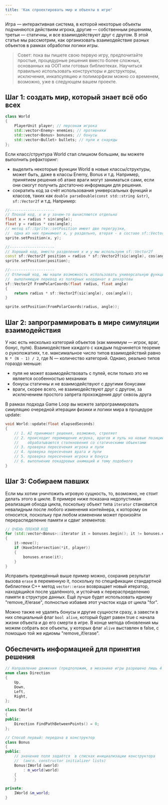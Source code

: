 ```yaml
---
title: 'Как спроектировать мир и объекты в игре'
---
```


Игра — интерактивная система, в которой некоторые объекты подчиняются действиям игрока, другие — собственным решениям, третьи — статичны, и все взаимодействуют друг с другом. В этой статье мы рассмотрим, как организовать взаимодействие разных объектов в рамках обработки логики игры.

> Совет: пока вы пишете свою первую игру, предпочитайте простые, процедурные решения вместо более сложных, основанных на ООП или готовых библиотеках. Научиться правильно использовать конструкторы и деструкторы, исключения, инкапсуляцию и полиморфизм можно со временем, возможно, уже в следующем вашем проекте.

## Шаг 1: создать мир, который знает всё обо всех

```cpp
class World
{
    PlayerUnit player; // персонаж игрока
    std::vector<Enemy> enemies; // противники
    std::vector<Bonus> bonuses; // бонусы
    std::vector<Bullet> bullets; // пули и снаряды
};
```

Если класс/структура World стал слишком большим, вы можете выполнить рефакторинг:

-  выделить некоторые функции World в новые классы/структуры, может быть, даже в классы Enemy, Bonus и т.д. Например, принятием решения об атаке враги могут заниматься сами, если они смогут получить достаточно информации для решения.
-  сократить код за счёт использования универсальных функций и классов, таких как `double parseDouble(const std::string &str)`, `sf::Vector2f` и т.д. Например:

```cpp
//--------------------
// Плохой код, x и y зачем-то вычисляются отдельно
float x = radius * sin(angle);
float y = radius * cos(angle);
// метод sf::Sprite::setPosition имеет две перегрузки,
//  одна из них принимает x, y раздельно, вторая - в составе sf::Vector2f
sprite.setPosition(x, y);

//--------------------
// Хороший код, вместо разделения x и y мы используем sf::Vector2f
const sf::Vector2f position = radius * sf::Vector2f(sic(angle), cos(angle));
sprite.setPosition(position);

//--------------------
// Отличный код, мы нашли возможность использовать универсальную функцию,
//  выполняющую перевод из полярных координат в декартовы
sf::Vector2f FromPolarCoords(float radius, float angle)
{
    return radius * sf::Vector2f(sic(angle), cos(angle));
}

sprite.setPosition(FromPolarCoords(radius, angle));
```

## Шаг 2: запрограммировать в мире симуляции взаимодействия

У нас есть несколько категорий объектов (как минимум — игрок, враг, бонус, пуля). Взаимодействие каждого с каждым подчиняется теореме о рукопожатиях, т.е. максимальное число типов взаимодействий равно `N * (N - 1) / 2`, где N — количество категорий. Однако, реально типов гораздо меньше:

- пуля не может взаимодействовать с пулей, если только это не является особенностью механики
- бонусы статичны и не взаимодействуют с другими бонусами
- враги, скорее всего, не взаимодействуют друг с другом, за исключением простого запрета прохождения друг сквозь друга

В рамках подхода Game Loop вы можете запрограммировать симуляцию очередной итерации физики и логики мира в процедуре update:

```cpp
void World::update(float elapsedSeconds)
{
    // 1. AI принимает решения, возможно, стреляет
    // 2. происходит перемещение игрока, врагов и пуль на новые позиции,
    //    обрабатываются столкновения со статическими объектами
    // 3. проверка пересечения игрока и пули
    // 4. проверка пересечения врага и пули
    // 5. проверка пересечения игрока и бонуса
    // 6. выполнение покадровых анимаций и тому подобного
}
```

## Шаг 3: Собираем павших

Если мы хотим уничтожить игровую сущность, то, возможно, не стоит делать этого в цикле. В примере ниже показана недопустимая реализация обхода цикла, поскольку объект типа `iterator` становится невалидным после любого изменения контейнера, к которому он относится, поскольку при любом изменении может произойти перераспеделение памяти и сдвиг элементов:

```cpp
// ОЧЕНЬ ПЛОХОЙ КОД
for (std::vector<Bonus>::iterator it = bonuses.begin(); it != bonuses.end(); ++it)
{
    it->move();
    if (HaveIntersection(*it, player))
    {
        bonuses.erase(it);
    }
}
```

Исправить приведённый выше пример можно, сохранив результат вызова `erase` в переменную it, поскольку по спецификации стандартной библиотеки C++ метод `vector::erase` возвращает новый итератор, находящийся после удалённого, и устойчив к перераспределению памяти в структуре данных. Ещё лучше будет использовать идиому "remove_if/erase", полностью избавив этот участок кода от цикла "for".

Можно также не удалять бонусы и другие сущности сразу, а завести в них специальный флаг `bool alive`, который будет равен true с начала жизни объекта и до его смерти в игре. В конце метода обновления мы можем собрать все объекты, у которых флаг `alive` выставлен в false, с помощью той же идиомы "remove_if/erase".

## Обеспечить информацией для принятия решения

```cpp
// Направление движения (предположим, в механике игры разрешено лишь 4 направления)
enum class Direction
{
    Up,
    Down,
    Left,
    Right,
};

class CWorld
{
public:
    Direction FindPathBetweenPoints() = 0;
};

// Способ первый: передача в конструктор
class Bonus
{
public:
    // значение поля задаётся  в списках инициализации конструктора
    //  (англ. constructor initializer lists)
    Bonus(IWorld &world)
        : m_world(world)
    {
    }

private:
    IWorld &m_world;
}
```
